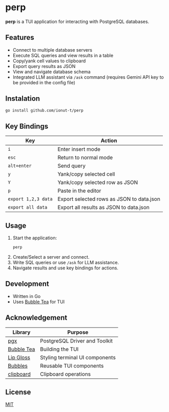 # perp

**perp** is a TUI application for interacting with PostgreSQL databases.

## Features

- Connect to multiple database servers
- Execute SQL queries and view results in a table
- Copy/yank cell values to clipboard
- Export query results as JSON
- View and navigate database schema
- Integrated LLM assistant via `/ask` command (requires Gemini API key to be provided in the config file)

## Instalation

```sh
go install github.com/ionut-t/perp
```

## Key Bindings

| Key                 | Action                                    |
| ------------------- | ----------------------------------------- |
| `i`                 | Enter insert mode                         |
| `esc`               | Return to normal mode                     |
| `alt+enter`         | Send query                                |
| `y`                 | Yank/copy selected cell                   |
| `Y`                 | Yank/copy selected row as JSON            |
| `p`                 | Paste in the editor                       |
| `export 1,2,3 data` | Export selected rows as JSON to data.json |
| `export all data`   | Export all results as JSON to data.json   |

## Usage

1. Start the application:
   ```sh
   perp
   ```
2. Create/Select a server and connect.
3. Write SQL queries or use `/ask` for LLM assistance.
4. Navigate results and use key bindings for actions.

## Development

- Written in Go
- Uses [Bubble Tea](https://github.com/charmbracelet/bubbletea) for TUI

## Acknowledgement

| Library                                                  | Purpose                        |
| -------------------------------------------------------- | ------------------------------ |
| [pgx](https://github.com/jackc/pgx)                      | PostgreSQL Driver and Toolkit  |
| [Bubble Tea](https://github.com/charmbracelet/bubbletea) | Building the TUI               |
| [Lip Gloss](https://github.com/charmbracelet/lipgloss)   | Styling terminal UI components |
| [Bubbles](https://github.com/charmbracelet/bubbles)      | Reusable TUI components        |
| [clipboard](https://github.com/atotto/clipboard)         | Clipboard operations           |

## License

[MIT](LICENSE)

